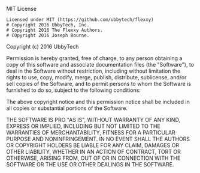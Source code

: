 MIT License


 	Licensed under MIT (https://github.com/ubbytech/flexxy)
	# Copyright 2016 UbbyTech, Inc.
	# Copyright 2016 The Flexxy Authors.
	# COpyright 2016 Joseph Bourne.
	
Copyright (c) 2016 UbbyTech

Permission is hereby granted, free of charge, to any person obtaining a copy
of this software and associate documentation files (the "Software"), to deal
in the Software without restriction, including without limitation the rights 
to use, copy, modify, merge, publish, distribute, sublicense, and/or sell
copies of the Software, and to permit persons to whom the Software is
furnished to do so, subject to the following conditions:

The above copyright notice and this permission notice shall be included in all
copies or substantial portions of the Software.

THE SOFTWARE IS PRO "AS IS", WITHOUT WARRANTY OF ANY KIND, EXPRESS OR
IMPLIED, INCLUDING BUT NOT LIMITED TO THE WARRANTIES OF MERCHANTABILITY,
FITNESS FOR A PARTICULAR PURPOSE AND NONINFRINGEMENT. IN NO EVENT SHALL THE
AUTHORS OR COPYRIGHT HOLDERS BE LIABLE FOR ANY CLAIM, DAMAGES OR OTHER
LIABILITY, WHETHER IN AN ACTION OF CONTRACT, TORT OR OTHERWISE, ARISING FROM,
OUT OF OR IN CONNECTION WITH THE SOFTWARE OR THE USE OR OTHER DEALINGS IN THE
SOFTWARE.